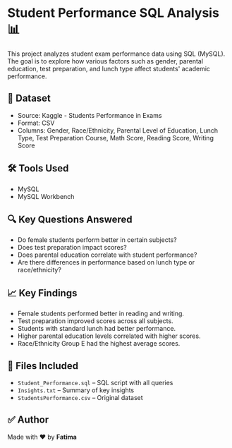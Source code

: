 # Student Performance SQL Analysis 📊

This project analyzes student exam performance data using SQL (MySQL). The goal is to explore how various factors such as gender, parental education, test preparation, and lunch type affect students' academic performance.

## 📁 Dataset

- Source: Kaggle - Students Performance in Exams
- Format: CSV
- Columns: Gender, Race/Ethnicity, Parental Level of Education, Lunch Type, Test Preparation Course, Math Score, Reading Score, Writing Score

## 🛠️ Tools Used

- MySQL
- MySQL Workbench

## 🔍 Key Questions Answered

- Do female students perform better in certain subjects?
- Does test preparation impact scores?
- Does parental education correlate with student performance?
- Are there differences in performance based on lunch type or race/ethnicity?

## 📈 Key Findings

- Female students performed better in reading and writing.
- Test preparation improved scores across all subjects.
- Students with standard lunch had better performance.
- Higher parental education levels correlated with higher scores.
- Race/Ethnicity Group E had the highest average scores.

## 📂 Files Included

- `Student_Performance.sql` – SQL script with all queries
- `Insights.txt` – Summary of key insights
- `StudentsPerformance.csv` – Original dataset

## ✅ Author

Made with ❤️ by **Fatima**

